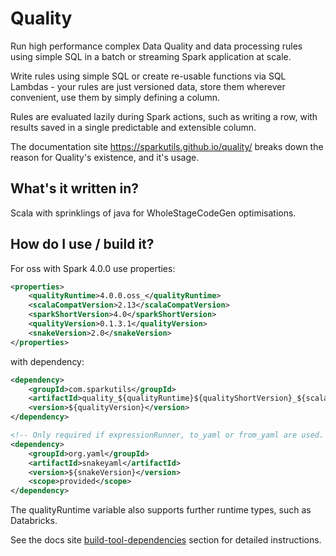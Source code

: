 # Quality

Run high performance complex Data Quality and data processing rules using simple SQL in a batch or streaming Spark application at scale. 

Write rules using simple SQL or create re-usable functions via SQL Lambdas - your rules are just versioned data, store them wherever convenient, use them by simply defining a column.

Rules are evaluated lazily during Spark actions, such as writing a row, with results saved in a single predictable and extensible column.

The documentation site https://sparkutils.github.io/quality/ breaks down the reason for Quality's existence, and it's usage.

## What's it written in?

Scala with sprinklings of java for WholeStageCodeGen optimisations.

## How do I use / build it?

For oss with Spark 4.0.0 use properties:

```xml
<properties>
    <qualityRuntime>4.0.0.oss_</qualityRuntime>
    <scalaCompatVersion>2.13</scalaCompatVersion>
    <sparkShortVersion>4.0</sparkShortVersion>
    <qualityVersion>0.1.3.1</qualityVersion>
    <snakeVersion>2.0</snakeVersion>
</properties>
```

with dependency:

```xml
<dependency>
    <groupId>com.sparkutils</groupId>
    <artifactId>quality_${qualityRuntime}${qualityShortVersion}_${scalaCompatVersion}</artifactId>
    <version>${qualityVersion}</version>
</dependency>

<!-- Only required if expressionRunner, to_yaml or from_yaml are used.  Provided scope if running on Databricks 1.24 on 12.2 and lower, 1.33 on 13.1 and higher -->
<dependency>
    <groupId>org.yaml</groupId>
    <artifactId>snakeyaml</artifactId>
    <version>${snakeVersion}</version>
    <scope>provided</scope>
</dependency>

```

The qualityRuntime variable also supports further runtime types, such as Databricks.  

See the docs site [build-tool-dependencies](https://sparkutils.github.io/quality/latest/getting_started/#build-tool-dependencies) section for detailed instructions.
